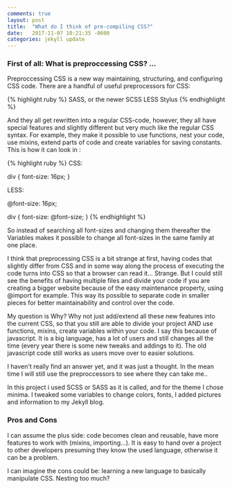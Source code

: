 ```yaml
---
comments: true
layout: post
title:  "What do I think of pre-compiling CSS?"
date:   2017-11-07 10:21:35 -0600
categories: jekyll update
---
```


### First of all: What is preproccessing CSS? ...

Preproccessing CSS is a new way maintaining, structuring, and configuring CSS code. 
There are a handful of useful preprocessors for CSS:  

{% highlight ruby %}
 SASS, or the newer SCSS
 LESS
 Stylus
{% endhighlight %}

And they all get rewritten into a regular CSS-code, however, they all have special features and slightly different but very much like the regular CSS syntax. 
For example, they make it possible to use functions, nest your code, use mixins, extend parts of code and create variables for saving constants. 
This is how it can look in :

{% highlight ruby %}
CSS:

div {
    font-size: 16px;
}


LESS: 

@font-size: 16px;

div {
    font-size: @font-size;
}
{% endhighlight %}

So instead of searching all font-sizes and changing them thereafter the Variables makes it
possible to change all font-sizes in the same family at one place.

I think that preprocessing CSS is a bit strange at first, having codes that slightly differ from CSS
and in some way along the process of executing the code turns into CSS so that a browser can read it...
Strange.
But I could still see the benefits of having multiple files and divide your code if you are creating a bigger
website because of the easy maintenance property, using @import for example. 
This way its possible to separate code in smaller pieces for better maintainability and control
over the code.

My question is Why?
Why not just add/extend all these new features into the current CSS, so that you still are able to divide 
your project AND use functions, mixins, create variables within your code. I say this because of javascript. It is 
a big language, has a lot of users and still changes all the time (every year there is some new tweaks and addings to it). 
The old javascript code still works as users move over to easier solutions.

I haven't really find an answer yet, and it was just a thought. In the mean time I will still use the preproccessors to see where they can take me..

In this project i used SCSS or SASS as it is called, and for the theme I chose minima. I tweaked some variables to change colors, fonts, I added pictures and information to my Jekyll blog.

### Pros and Cons

I can assume the plus side: code becomes clean and reusable, have more features to work with (mixins, importing...).  It is easy to hand over a project to other developers presuming they know the used language, otherwise it can be a problem.

I can imagine the cons could be: learning a new language to basically manipulate CSS. Nesting too much? 


[jekyll-docs]: https://jekyllrb.com/docs/home
[jekyll-gh]:   https://github.com/jekyll/jekyll
[jekyll-talk]: https://talk.jekyllrb.com/



                            